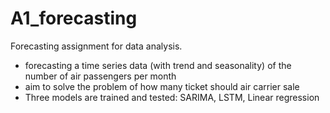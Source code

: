 # A1_forecasting

Forecasting assignment for data analysis. 
- forecasting a time series data (with trend and seasonality) of the number of air passengers per month 
- aim to solve the problem of how many ticket should air carrier sale
- Three models are trained and tested: SARIMA, LSTM, Linear regression
